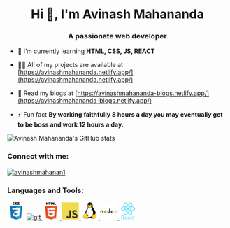 <h1 align="center">Hi 👋, I'm Avinash Mahananda</h1>
<h3 align="center">A passionate web developer</h3>

- 🌱 I’m currently learning **HTML, CSS, JS, REACT**

- 👨‍💻 All of my projects are available at [https://avinashmahananda.netlify.app/](https://avinashmahananda.netlify.app/)

- 📝 Read my blogs at [https://avinashmahananda-blogs.netlify.app/](https://avinashmahananda-blogs.netlify.app/)

- ⚡ Fun fact **By working faithfully 8 hours a day you may eventually get to be boss and work 12 hours a day.**

![Avinash Mahananda's GitHub stats](https://github-readme-stats.vercel.app/api?username=Avin008&count_private=true&show_icons=true&theme=tokyonight)


<h3 align="left">Connect with me:</h3>
<p align="left">
<a href="https://twitter.com/avinashmahanan1" target="blank"><img align="center" src="https://raw.githubusercontent.com/rahuldkjain/github-profile-readme-generator/master/src/images/icons/Social/twitter.svg" alt="avinashmahanan1" height="30" width="40" /></a>
</p>

<h3 align="left">Languages and Tools:</h3>
<p align="left"> <img src="https://raw.githubusercontent.com/devicons/devicon/master/icons/css3/css3-original-wordmark.svg" alt="css3" width="40" height="40"/> </a> <a href="https://git-scm.com/" target="_blank"> <img src="https://www.vectorlogo.zone/logos/git-scm/git-scm-icon.svg" alt="git" width="40" height="40"/> </a> <a href="https://www.w3.org/html/" target="_blank"> <img src="https://raw.githubusercontent.com/devicons/devicon/master/icons/html5/html5-original-wordmark.svg" alt="html5" width="40" height="40"/> </a> <a href="https://developer.mozilla.org/en-US/docs/Web/JavaScript" target="_blank"> <img src="https://raw.githubusercontent.com/devicons/devicon/master/icons/javascript/javascript-original.svg" alt="javascript" width="40" height="40"/> </a> <a href="https://www.linux.org/" target="_blank"> <img src="https://raw.githubusercontent.com/devicons/devicon/master/icons/linux/linux-original.svg" alt="linux" width="40" height="40"/> </a> <a href="https://nodejs.org" target="_blank"> <img src="https://raw.githubusercontent.com/devicons/devicon/master/icons/nodejs/nodejs-original-wordmark.svg" alt="nodejs" width="40" height="40"/> <a href="https://reactjs.org/" target="_blank"> <img src="https://raw.githubusercontent.com/devicons/devicon/master/icons/react/react-original-wordmark.svg" alt="react" width="40" height="40"/> </a> </p>
